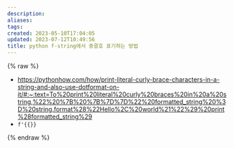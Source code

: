 ```yaml
---
description:
aliases: 
tags: 
created: 2023-05-10T17:04:05
updated: 2023-07-12T10:49:56
title: python f-string에서 중괄호 표기하는 방법
---
```



{% raw %}

- https://pythonhow.com/how/print-literal-curly-brace-characters-in-a-string-and-also-use-dotformat-on-it/#:~:text=To%20print%20literal%20curly%20braces%20in%20a%20string,%22%20%7B%20%7B%7D%7D%22%20formatted_string%20%3D%20string.format%28%22Hello%2C%20world%21%22%29%20print%28formatted_string%29
- `f'{{}}`


{% endraw %}